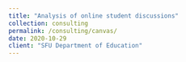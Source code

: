 ```yaml
---
title: "Analysis of online student discussions"
collection: consulting
permalink: /consulting/canvas/
date: 2020-10-29
client: "SFU Department of Education"
---
```


